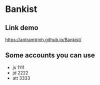 # Bankist
## Link demo
https://antramtrinh.github.io/Bankist/
## Some accounts you can use
- js 1111
- jd 2222
- att 3333
